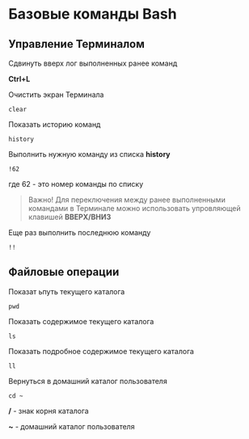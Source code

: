 # Базовые команды Bash

## Управление Терминалом

Сдвинуть вверх лог выполненных ранее команд

**Ctrl+L**

Очистить экран Терминала

```shell
clear
```

Показать историю команд

```shell
history
```

Выполнить нужную команду из списка **history**

```shell
!62
```

где 62 - это номер команды по списку

> Важно! Для переключения между ранее выполненными командами в Терминале можно использовать упровляющей клавишей **ВВЕРХ/ВНИЗ**

Еще раз выполнить последнюю команду

```shell
!!
```

## Файловые операции

Показат ьпуть текущего каталога

```shell
pwd
```

Показать содержимое текущего каталога

```shell
ls
```

Показать подробное содержимое текущего каталога

```shell
ll
```

Вернуться в домашний каталог пользователя

```shell
cd ~
```

**/** - знак корня каталога

**~** - домашний каталог пользователя

